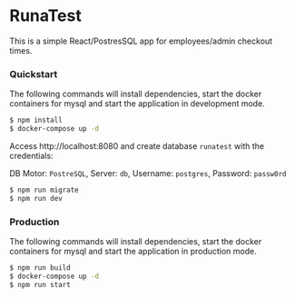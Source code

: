 # RunaTest
This is a simple React/PostresSQL app for employees/admin checkout times.

### Quickstart

The following commands will install dependencies, start the docker containers for mysql and start the application in development mode.

```bash
$ npm install
$ docker-compose up -d
```
Access http://localhost:8080 and create database `runatest` with the credentials:

DB Motor: `PostreSQL`,
Server: `db`,
Username: `postgres`,
Password: `passw0rd`

```bash
$ npm run migrate
$ npm run dev
```

### Production

The following commands will install dependencies, start the docker containers for mysql and start the application in production mode.

```bash
$ npm run build
$ docker-compose up -d
$ npm run start
```
